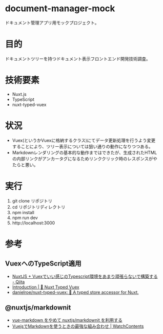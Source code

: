 # document-manager-mock
ドキュメント管理アプリ用モックプロジェクト。

# 目的
ドキュメントツリーを持つドキュメント表示フロントエンド開発技術調査。

# 技術要素
* Nuxt.js
* TypeScript
* nuxt-typed-vuex

# 状況
* Vuex(というかVuexに格納するクラス)にてデータ更新処理を行うよう変更することにより、ツリー表示については狙い通りの動作になりつつある。
* Markdownレンダリングの基本的な動作まではできたが、生成されたHTMLの内部リンクがアンカータグになるためリンククリック時のレスポンスがやたらと悪い。

# 実行
1. git clone リポジトリ
2. cd リポジトリディレクトリ
3. npm install
4. npm run dev
5. http://localhost:3000

# 参考
## VuexへのTypeScript適用
* [NuxtJS + Vuexでいい感じのTypescript環境をあまり頑張らないで構築する - Qiita](https://qiita.com/shindex512/items/a90217b9e4c03c5b5215)
* [Introduction | 🏦 Nuxt Typed Vuex](https://nuxt-typed-vuex.roe.dev/)
* [danielroe/nuxt-typed-vuex: 🏦 A typed store accessor for Nuxt.](https://github.com/danielroe/nuxt-typed-vuex)

## @nuxtjs/markdownit
* [vue-markdown をやめて nuxtjs/markdownit を利用する](https://blog.nakamu.life/posts/vue-markdown-nuxtjs-markdownit)
* [VuejsでMarkdownを使うときの最強な組み合わせ | WatchContents](https://watchcontents.com/best-combination-vuejs-markdown/)
